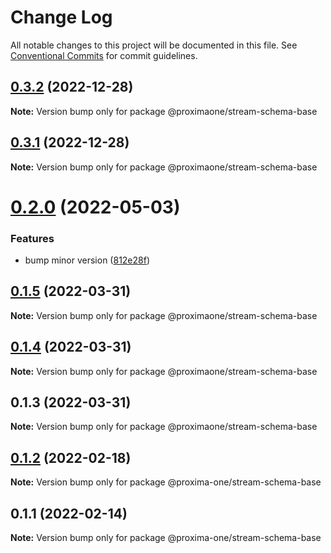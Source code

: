 # Change Log

All notable changes to this project will be documented in this file.
See [Conventional Commits](https://conventionalcommits.org) for commit guidelines.

## [0.3.2](https://github.com/proxima-one/stream-schemas/compare/@proximaone/stream-schema-base@0.2.0...@proximaone/stream-schema-base@0.3.2) (2022-12-28)

**Note:** Version bump only for package @proximaone/stream-schema-base





## [0.3.1](https://github.com/proxima-one/stream-schemas/compare/@proximaone/stream-schema-base@0.2.0...@proximaone/stream-schema-base@0.3.1) (2022-12-28)

**Note:** Version bump only for package @proximaone/stream-schema-base





# [0.2.0](https://github.com/proxima-one/stream-schemas/compare/@proximaone/stream-schema-base@0.1.12...@proximaone/stream-schema-base@0.2.0) (2022-05-03)


### Features

* bump minor version ([812e28f](https://github.com/proxima-one/stream-schemas/commit/812e28f9f1f610f70836f338a4dcd007944f2880))





## [0.1.5](https://github.com/proxima-one/proxima-npm/compare/@proximaone/stream-schema-base@0.1.4...@proximaone/stream-schema-base@0.1.5) (2022-03-31)

**Note:** Version bump only for package @proximaone/stream-schema-base





## [0.1.4](https://github.com/proxima-one/proxima-npm/compare/@proximaone/stream-schema-base@0.1.3...@proximaone/stream-schema-base@0.1.4) (2022-03-31)

**Note:** Version bump only for package @proximaone/stream-schema-base





## 0.1.3 (2022-03-31)

**Note:** Version bump only for package @proximaone/stream-schema-base





## [0.1.2](https://github.com/proxima-one/proxima-npm/compare/@proxima-one/stream-schema-base@0.1.1...@proxima-one/stream-schema-base@0.1.2) (2022-02-18)

**Note:** Version bump only for package @proxima-one/stream-schema-base





## 0.1.1 (2022-02-14)

**Note:** Version bump only for package @proxima-one/stream-schema-base
